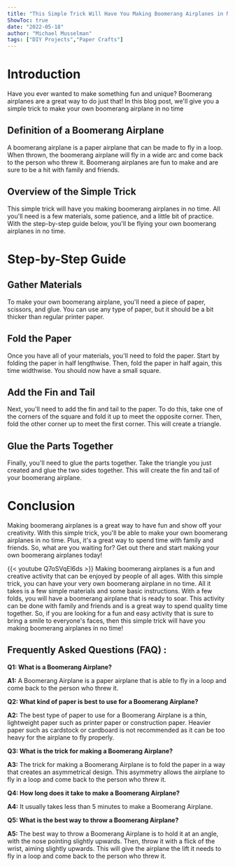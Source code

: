 ```yaml
---
title: "This Simple Trick Will Have You Making Boomerang Airplanes in No Time!"
ShowToc: true 
date: "2022-05-18"
author: "Michael Musselman" 
tags: ["DIY Projects","Paper Crafts"]
---
```

# Introduction

Have you ever wanted to make something fun and unique? Boomerang airplanes are a great way to do just that! In this blog post, we'll give you a simple trick to make your own boomerang airplane in no time 

## Definition of a Boomerang Airplane

A boomerang airplane is a paper airplane that can be made to fly in a loop. When thrown, the boomerang airplane will fly in a wide arc and come back to the person who threw it. Boomerang airplanes are fun to make and are sure to be a hit with family and friends. 

## Overview of the Simple Trick

This simple trick will have you making boomerang airplanes in no time. All you'll need is a few materials, some patience, and a little bit of practice. With the step-by-step guide below, you'll be flying your own boomerang airplanes in no time. 

# Step-by-Step Guide

## Gather Materials

To make your own boomerang airplane, you'll need a piece of paper, scissors, and glue. You can use any type of paper, but it should be a bit thicker than regular printer paper. 

## Fold the Paper

Once you have all of your materials, you'll need to fold the paper. Start by folding the paper in half lengthwise. Then, fold the paper in half again, this time widthwise. You should now have a small square. 

## Add the Fin and Tail

Next, you'll need to add the fin and tail to the paper. To do this, take one of the corners of the square and fold it up to meet the opposite corner. Then, fold the other corner up to meet the first corner. This will create a triangle. 

## Glue the Parts Together

Finally, you'll need to glue the parts together. Take the triangle you just created and glue the two sides together. This will create the fin and tail of your boomerang airplane. 

# Conclusion

Making boomerang airplanes is a great way to have fun and show off your creativity. With this simple trick, you'll be able to make your own boomerang airplanes in no time. Plus, it's a great way to spend time with family and friends. So, what are you waiting for? Get out there and start making your own boomerang airplanes today!

{{< youtube Q7oSVqEl6ds >}} 
Making boomerang airplanes is a fun and creative activity that can be enjoyed by people of all ages. With this simple trick, you can have your very own boomerang airplane in no time. All it takes is a few simple materials and some basic instructions. With a few folds, you will have a boomerang airplane that is ready to soar. This activity can be done with family and friends and is a great way to spend quality time together. So, if you are looking for a fun and easy activity that is sure to bring a smile to everyone's faces, then this simple trick will have you making boomerang airplanes in no time!

## Frequently Asked Questions (FAQ) :
**Q1: What is a Boomerang Airplane?**

**A1:** A Boomerang Airplane is a paper airplane that is able to fly in a loop and come back to the person who threw it. 

**Q2: What kind of paper is best to use for a Boomerang Airplane?**

**A2:** The best type of paper to use for a Boomerang Airplane is a thin, lightweight paper such as printer paper or construction paper. Heavier paper such as cardstock or cardboard is not recommended as it can be too heavy for the airplane to fly properly. 

**Q3: What is the trick for making a Boomerang Airplane?**

**A3:** The trick for making a Boomerang Airplane is to fold the paper in a way that creates an asymmetrical design. This asymmetry allows the airplane to fly in a loop and come back to the person who threw it. 

**Q4: How long does it take to make a Boomerang Airplane?**

**A4:** It usually takes less than 5 minutes to make a Boomerang Airplane. 

**Q5: What is the best way to throw a Boomerang Airplane?**

**A5:** The best way to throw a Boomerang Airplane is to hold it at an angle, with the nose pointing slightly upwards. Then, throw it with a flick of the wrist, aiming slightly upwards. This will give the airplane the lift it needs to fly in a loop and come back to the person who threw it.



